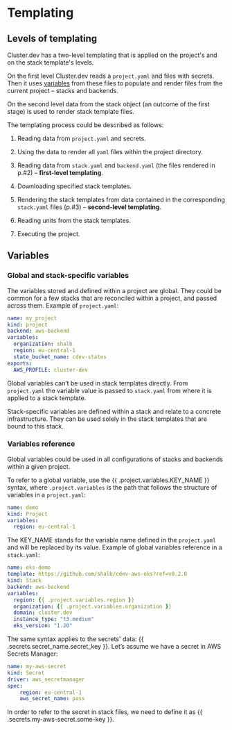 # Templating

## Levels of templating

Cluster.dev has a two-level templating that is applied on the project's and on the stack template's levels.

On the first level Cluster.dev reads a `project.yaml` and files with secrets. Then it uses [variables](#variables) from these files to populate and render files from the current project – stacks and backends.

On the second level data from the stack object (an outcome of the first stage) is used to render stack template files.

The templating process could be described as follows:

1.	Reading data from `project.yaml` and secrets.

2.	Using the data to render all `yaml` files within the project directory.

3.	Reading data from `stack.yaml` and `backend.yaml` (the files rendered in p.#2) – **first-level templating**.

4.	Downloading specified stack templates.

5.	Rendering the stack templates from data contained in the corresponding `stack.yaml` files (p.#3) – **second-level templating**.

6.	Reading units from the stack templates.

7.	Executing the project.

## Variables

### Global and stack-specific variables

The variables stored and defined within a project are global. They could be common for a few stacks that are reconciled within a project, and passed across them. Example of `project.yaml`:

```yaml
name: my_project
kind: project
backend: aws-backend
variables:
  organization: shalb
  region: eu-central-1
  state_bucket_name: cdev-states
exports:
  AWS_PROFILE: cluster-dev
```

Global variables can’t be used in stack templates directly. From `project.yaml` the variable value is passed to `stack.yaml` from where it is applied to a stack template.

Stack-specific variables are defined within a stack and relate to a concrete infrastructure. They can be used solely in the stack templates that are bound to this stack.

### Variables reference

Global variables could be used in all configurations of stacks and backends within a given project.

To refer to a global variable, use the {{ .project.variables.KEY_NAME }} syntax, where `.project.variables` is the path that follows the structure of variables in a `project.yaml`:

```yaml
name: demo
kind: Project
variables:
  region: eu-central-1
```

The KEY_NAME stands for the variable name defined in the `project.yaml` and will be replaced by its value. Example of global variables reference in a `stack.yaml`:

```yaml
name: eks-demo
template: https://github.com/shalb/cdev-aws-eks?ref=v0.2.0
kind: Stack
backend: aws-backend
variables:
  region: {{ .project.variables.region }}
  organization: {{ .project.variables.organization }}
  domain: cluster.dev
  instance_type: "t3.medium"
  eks_version: "1.20"
```

The same syntax applies to the secrets' data: {{ .secrets.secret_name.secret_key }}. Let’s assume we have a secret in AWS Secrets Manager:

```yaml
name: my-aws-secret
kind: Secret
driver: aws_secretmanager
spec: 
    region: eu-central-1
    aws_secret_name: pass
```

In order to refer to the secret in stack files, we need to define it as {{ .secrets.my-aws-secret.some-key }}.
